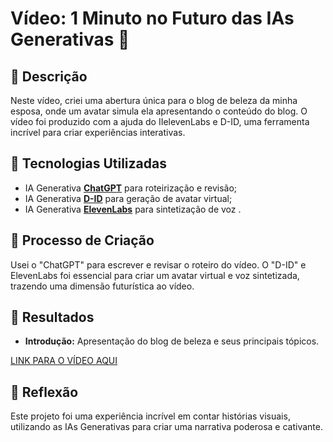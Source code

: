 # Vídeo: 1 Minuto no Futuro das IAs Generativas 🎥

## 📒 Descrição
Neste vídeo, criei uma abertura única para o blog de beleza da minha esposa, onde um avatar simula ela apresentando o conteúdo do blog. O vídeo foi produzido com a ajuda do IIelevenLabs e D-ID, uma ferramenta incrível para criar experiências interativas.

## 🤖 Tecnologias Utilizadas
- IA Generativa **[ChatGPT](https://chat.openai.com)** para roteirização e revisão;
- IA Generativa **[D-ID](https://www.d-id.com)** para geração de avatar virtual;
- IA Generativa **[ElevenLabs](https://elevenlabs.io/)** para sintetização de voz .

## 🧐 Processo de Criação
Usei o "ChatGPT" para escrever e revisar o roteiro do vídeo. O "D-ID"  e  ElevenLabs foi essencial para criar um avatar virtual e voz sintetizada, trazendo uma dimensão futurística ao vídeo. 

## 🚀 Resultados

- **Introdução:** Apresentação do blog de beleza e seus principais tópicos.

[LINK PARA O VÍDEO AQUI]()

## 💭 Reflexão
Este projeto foi uma experiência incrível em contar histórias visuais, utilizando as IAs Generativas para criar uma narrativa poderosa e cativante.

